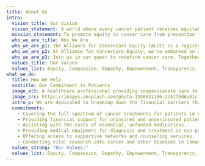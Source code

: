 ```yaml
---
title: About Us
intro:
  vision_title: Our Vision
  vision_statement: A world where every cancer patient receives equitable, high-quality care, regardless of financial status.
  mission_statement: To promote equity in cancer care from prevention through survivorship, providing comprehensive support to patients and families facing the challenges of this life-threatening illness.
  who_we_are_title: Who We Are
  who_we_are_p1: The Alliance for CancerCare Equity (ACCE) is a registered charity in Canada dedicated to advancing equity in cancer care. We passionately believe that no individual should lose their life to cancer simply because they lack the financial means to afford treatment. Furthermore, we are committed to ensuring that a patient's financial circumstances never dictate their chances of surviving a cancer diagnosis.
  who_we_are_p2: At Alliance for CancerCare Equity, we've embarked on an ambitious mission to cover the costs of cancer treatment and related expenses for patients who lack the financial means to pay for their care. By doing so, we aim to alleviate the financial burden on families and empower patients to focus on their recovery journey without financial worry.
  who_we_are_p3: Join us in our quest to redefine cancer care. Together, we can ensure that every individual, regardless of their financial situation, receives the treatment they need to fight cancer and reclaim their future. Together, let's make life-changing compassionate care accessible to all who need it most.
  values_title: Our Values
  values_list: Equity, Compassion, Empathy, Empowerment, Transparency, Community
what_we_do:
  title: How We Help
  subtitle: Our Commitment to Patients
  image_alt: A healthcare professional providing compassionate care to a patient.
  image_src: https://images.unsplash.com/photo-1550831106-2747f0d6a81c?q=80&w=987&auto=format&fit=crop&ixlib=rb-4.1.0&ixid=M3wxMjA3fDB8MHxwaG90by1wYWdlfHx8fGVufDB8fHx8fA%3D%3D?auto=format&fit=crop&w=2560&q=80
  intro_p: We are dedicated to breaking down the financial barriers that prevent individuals from receiving the cancer care they deserve. Our efforts are focused on the following areas
  commitments:
    - Covering the full spectrum of cancer treatments for patients in Ghana.
    - Providing financial support for uninsured and underinsured patients in Canada.
    - Assisting with the costs of essential, unfunded medications.
    - Providing medical equipment for diagnosis and treatment in non-profit centers.
    - Offering access to supportive networks and counseling services.
    - Conducting vital research into cancer and other diseases in Canada and Ghana.
  values_strong: "Our Values:"
  values_list: Equity, Compassion, Empathy, Empowerment, Transparency, Community.
---
```

